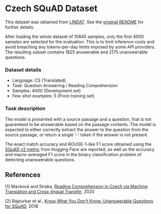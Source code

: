 # Czech SQuAD Dataset 

This dataset was obtained from [LINDAT](https://lindat.mff.cuni.cz/repository/xmlui/handle/11234/1-3249). See the [original README](README_ORIGINAL.md) for further details.

After loading the whole dataset of 10845 samples, only the first 4000 samples are selected for the evaluation. This is to limit inference costs and avoid breaching any tokens-per-day limits imposed by some API providers. The resulting subset contains 1825 answerable and 2175 unanswerable questions.

### Dataset details

- Language: CS (Translated)
- Task: Question Answering / Reading Comprehension
- Samples: 4000 (Development set)
- Few-shot examples: 5 (From training set)

### Task description

The model is presented with a source passage and a question, that is not guaranteed to be answerable based on the passage contents. The model is expected to either correctly extract the answer to the question from the source passage, or return a single '-' token if the answer is not present.

The exact match accuracy and ROUGE-1-like F1 score obtained using the [SQuAD v2 metric](https://huggingface.co/spaces/evaluate-metric/squad_v2) from Hugging Face are reported, as well as the accuracy and macro-averaged F1 score in the binary classification problem of detecting unanswerable questions.

## References

[1] Macková and Straka, [Reading Comprehension in Czech via Machine Translation and Cross-lingual Transfer](https://arxiv.org/abs/2007.01667), 2020

[2] Rajpurkar et al., [Know What You Don't Know: Unanswerable Questions for SQuAD](https://arxiv.org/abs/1806.03822), 2018
